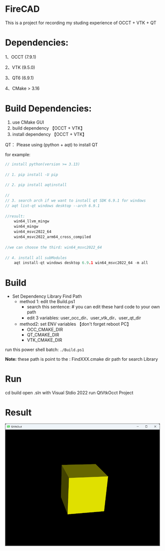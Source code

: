 # FireCAD
This is a project for recording my studing experience of OCCT + VTK + QT



# Dependencies:

1、OCCT  (7.9.1)

2、VTK (9.5.0)

3、QT6 (6.9.1)

4、CMake  > 3.16



# Build Dependencies: 

1.  use CMake GUI 
2.  build dependency 【OCCT + VTK】
3.  install dependency 【OCCT + VTK】



QT： Please using (python + aqt) to install QT

for example:

```C++
// install python(version >= 3.13)

// 1. pip install -U pip

// 2. pip install aqtinstall

// 
// 3. search arch if we want to install qt SDK 6.9.1 for windows 
// aqt list-qt windows desktop --arch 6.9.1 

//result: 
	win64_llvm_mingw 
    win64_mingw 
    win64_msvc2022_64 
    win64_msvc2022_arm64_cross_compiled

//we can choose the third: win64_msvc2022_64

// 4. install all subModules
	aqt install-qt windows desktop 6.9.1 win64_msvc2022_64 -m all
```



# Build

- Set Dependency Library Find Path
  - method 1:  edit the Build.ps1
    - search this sentence:  \# you can edit these hard code to your own path
    - edit 3 variables:  user_occ_dir、user_vtk_dir、user_qt_dir
  - method2: set ENV variables  【don't forget reboot PC】
    - OCC_CMAKE_DIR
    - QT_CMAKE_DIR
    - VTK_CMAKE_DIR



run this power shell batch:  `./Build.ps1`

**Note:**  these path is point to the :   FindXXX.cmake  dir path  for search Library





# Run
cd build
open .sln  with  Visual Stdio 2022
run QtVtkOcct Project





# Result

![image-20250824153952170](./assets/FireCAD.png)
